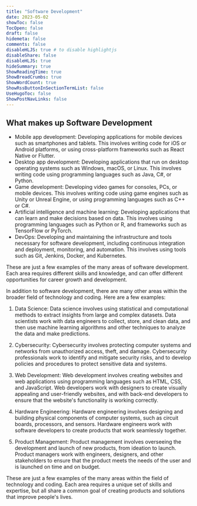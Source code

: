 ```yaml
---
title: "Software Development"
date: 2023-05-02
showToc: false
TocOpen: false
draft: false
hidemeta: false
comments: false
disableHLJS: true # to disable highlightjs
disableShare: false
disableHLJS: true
hideSummary: true
ShowReadingTime: true
ShowBreadCrumbs: true
ShowWordCount: true
ShowRssButtonInSectionTermList: false
UseHugoToc: false
ShowPostNavLinks: false
---
```


## What makes up Software Development

- Mobile app development: Developing applications for mobile devices such as smartphones and tablets. This involves writing code for iOS or Android platforms, or using cross-platform frameworks such as React Native or Flutter.
- Desktop app development: Developing applications that run on desktop operating systems such as Windows, macOS, or Linux. This involves writing code using programming languages such as Java, C#, or Python.
- Game development: Developing video games for consoles, PCs, or mobile devices. This involves writing code using game engines such as Unity or Unreal Engine, or using programming languages such as C++ or C#.
- Artificial intelligence and machine learning: Developing applications that can learn and make decisions based on data. This involves using programming languages such as Python or R, and frameworks such as TensorFlow or PyTorch.
- DevOps: Developing and maintaining the infrastructure and tools necessary for software development, including continuous integration and deployment, monitoring, and automation. This involves using tools such as Git, Jenkins, Docker, and Kubernetes.

These are just a few examples of the many areas of software development. Each area requires different skills and knowledge, and can offer different opportunities for career growth and development.



In addition to software development, there are many other areas within the broader field of technology and coding. Here are a few examples:

1. Data Science: Data science involves using statistical and computational methods to extract insights from large and complex datasets. Data scientists work with data engineers to collect, store, and clean data, and then use machine learning algorithms and other techniques to analyze the data and make predictions.

2. Cybersecurity: Cybersecurity involves protecting computer systems and networks from unauthorized access, theft, and damage. Cybersecurity professionals work to identify and mitigate security risks, and to develop policies and procedures to protect sensitive data and systems.

3. Web Development: Web development involves creating websites and web applications using programming languages such as HTML, CSS, and JavaScript. Web developers work with designers to create visually appealing and user-friendly websites, and with back-end developers to ensure that the website's functionality is working correctly.

4. Hardware Engineering: Hardware engineering involves designing and building physical components of computer systems, such as circuit boards, processors, and sensors. Hardware engineers work with software developers to create products that work seamlessly together.

5. Product Management: Product management involves overseeing the development and launch of new products, from ideation to launch. Product managers work with engineers, designers, and other stakeholders to ensure that the product meets the needs of the user and is launched on time and on budget.

These are just a few examples of the many areas within the field of technology and coding. Each area requires a unique set of skills and expertise, but all share a common goal of creating products and solutions that improve people's lives.



